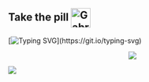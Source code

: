 <h2 style="display: inline_block">Take the pill <a href="https://gabi06.carrd.co/" target="blank"><img align="center" src="https://i.ibb.co/MSFPzhn/pill.png" alt="Gabrielle Soares" height="40" width="40" /></a></h2>

[![Typing SVG](https://readme-typing-svg.demolab.com?font=Fira+Code&size=22&duration=5003&pause=1009&color=9C0000&background=FF000000&multiline=true&width=500&height=100&lines=He's+not+your+friend%2C+he's+ours!+;+If+somebody's+gonna+kill+him;+It+should+be+us!)](https://git.io/typing-svg)

<div align="center">
<a href="https://gabi06.carrd.co/" target="blank"><img src="https://c.tenor.com/3XMt0w8rtqIAAAAC/kaneda-akira.gif"/> </a></h2>
</div>


![](https://komarev.com/ghpvc/?username=Baralou)


